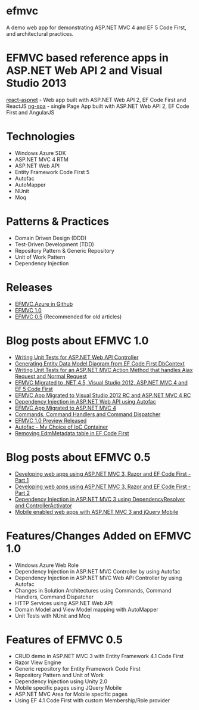 # efmvc
A demo web app for demonstrating ASP.NET MVC 4 and EF 5 Code First, and architectural practices.

# EFMVC based reference apps in ASP.NET Web API 2 and Visual Studio 2013
[react-aspnet](https://github.com/shijuvar/react-aspnet) - Web app built with ASP.NET Web API 2, EF Code First and ReactJS
[ng-spa](https://github.com/shijuvar/ng-spa) - single Page App built with ASP.NET Web API 2, EF Code First and AngularJS

# Technologies
* Windows Azure SDK
* ASP.NET MVC 4 RTM
* ASP.NET Web API
* Entity Framework Code First 5
* Autofac
* AutoMapper
* NUnit
* Moq

# Patterns & Practices
* Domain Driven Design (DDD)
* Test-Driven Development (TDD)
* Repository Pattern & Generic Repository
* Unit of Work Pattern
* Dependency Injection

# Releases
* [EFMVC.Azure in Github](https://github.com/shijuvar/EFMVC.Azure)
* [EFMVC 1.0](http://efmvc.codeplex.com/releases/view/74870)
* [EFMVC 0.5](http://efmvc.codeplex.com/releases/view/58663) (Recommended for old articles)

# Blog posts about EFMVC 1.0
* [Writing Unit Tests for ASP.NET Web API Controller](http://weblogs.asp.net/shijuvarghese/archive/2013/07/30/writing-unit-tests-for-asp-net-web-api-controller.aspx)
* [Generating Entity Data Model Diagram from EF Code First DbContext](http://weblogs.asp.net/shijuvarghese/archive/2013/03/03/generating-entity-data-model-diagram-from-ef-code-first-dbcontext.aspx)
* [Writing Unit Tests for an ASP.NET MVC Action Method that handles Ajax Request and Normal Request](http://weblogs.asp.net/shijuvarghese/archive/2012/12/09/writing-unit-tests-for-an-asp-net-mvc-action-method-that-handles-ajax-request-and-normal-request.aspx)
* [EFMVC Migrated to .NET 4.5, Visual Studio 2012, ASP.NET MVC 4 and EF 5 Code First](http://weblogs.asp.net/shijuvarghese/archive/2012/12/04/efmvc-migrated-to-net-4-5-visual-studio-2012-asp-net-mvc-4-and-ef-5-code-first.aspx)
* [EFMVC App Migrated to Visual Studio 2012 RC and ASP.NET MVC 4 RC](http://weblogs.asp.net/shijuvarghese/archive/2012/08/21/efmvc-app-migrated-to-visual-studio-2012-rc-and-asp-net-mvc-4-rc.aspx)
* [Dependency Injection in ASP.NET Web API using Autofac](http://weblogs.asp.net/shijuvarghese/archive/2012/04/01/dependency-injection-in-asp-net-web-api-using-autofac.aspx)
* [EFMVC App Migrated to ASP.NET MVC 4](http://weblogs.asp.net/shijuvarghese/archive/2012/03/01/efmvc-app-migrated-to-asp-net-mvc-4.aspx)
* [Commands, Command Handlers and Command Dispatcher](http://weblogs.asp.net/shijuvarghese/archive/2011/10/18/cqrs-commands-command-handlers-and-command-dispatcher.aspx)
* [EFMVC 1.0 Preview Released](http://weblogs.asp.net/shijuvarghese/archive/2011/10/12/efmvc-1-0-preview-released.aspx)
* [Autofac - My Choice of IoC Container](http://weblogs.asp.net/shijuvarghese/archive/2011/09/22/autofac-my-choice-of-ioc-container.aspx)
* [Removing EdmMetadata table in EF Code First](http://weblogs.asp.net/shijuvarghese/archive/2011/10/06/removing-edmmetadata-table-in-ef-code-first.aspx)

# Blog posts about EFMVC 0.5
* [Developing web apps using ASP.NET MVC 3, Razor and EF Code First - Part 1](http://weblogs.asp.net/shijuvarghese/archive/2011/01/06/developing-web-apps-using-asp-net-mvc-3-razor-and-ef-code-first-part-1.aspx)
* [Developing web apps using ASP.NET MVC 3, Razor and EF Code First - Part 2](http://weblogs.asp.net/shijuvarghese/archive/2011/01/13/developing-web-apps-using-asp-net-mvc-3-razor-and-ef-code-first-part-2.aspx)
* [Dependency Injection in ASP.NET MVC 3 using DependencyResolver and ControllerActivator](http://weblogs.asp.net/shijuvarghese/archive/2011/01/21/dependency-injection-in-asp-net-mvc-3-using-dependencyresolver-and-controlleractivator.aspx)
* [Mobile enabled web apps with ASP.NET MVC 3 and jQuery Mobile](http://weblogs.asp.net/shijuvarghese/archive/2011/02/25/mobile-enabled-web-apps-with-asp-net-mvc-3-and-jquery-mobile.aspx)

# Features/Changes Added on EFMVC 1.0
* Windows Azure Web Role
* Dependency Injection in ASP.NET MVC Controller by using Autofac
* Dependency Injection in ASP.NET MVC Web API Controller by using Autofac
* Changes in Solution Architectures using Commands, Command Handlers, Command Dispatcher
* HTTP Services using ASP.NET Web API
* Domain Model and View Model mapping with AutoMapper
* Unit Tests with NUnit and Moq 

# Features of EFMVC 0.5
* CRUD demo in ASP.NET MVC 3 with Entity Framework 4.1 Code First
* Razor View Engine
* Generic repository for Entity Framework Code First
* Repository Pattern and Unit of Work
* Dependency Injection using Unity 2.0
* Mobile specific pages using JQuery Mobile
* ASP.NET MVC Area for Mobile specific pages
* Using EF 4.1 Code First with custom Membership/Role provider